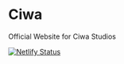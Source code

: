 # Ciwa
Official Website for Ciwa Studios

[![Netlify Status](https://api.netlify.com/api/v1/badges/2adff92b-09ad-4cf4-8759-65f35d4daea5/deploy-status)](https://app.netlify.com/sites/chic-piroshki-67a715/deploys)
